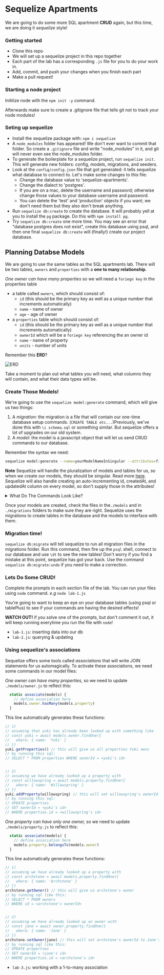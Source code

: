 # Sequelize Apartments

We are going to do some more SQL apartment **CRUD** again, but this time, we are doing it *sequelize* style!

### Getting started

- Clone this repo
- We will set up a sequelize project in this repo together
- Each part of the lab has a corresponding `.js` file for you to do your work in. 
- Add, commit, and push your changes when you finish each part
- Make a pull request!

### Starting a node project
Initilize node with the `npm init -y` command. 

Afterwards make sure to create a .gitignore file that tells git not to track your node modules!

### Seting up sequelize
- Install the sequelize package with: `npm i sequelize`
- A `node_modules` folder has appeared! We don't ever want to commit that folder. So create a `.gitignore` file and write "node_modules" in it, and git will never even see the node_modules folder.
- To generate the boilerplate for a sequelize project, run `sequelize init`. This will generate new folders: config, models, migrations, and seeders.
- Look at the `config/config.json` file that got generated: it tells sequelize what database to connect to. Let's make some changes to this file:
  - Change the database value to 'sequelize-apartments'.
  - Change the dialect to 'postgres'.
  - If you are on a mac, delete the username and password; otherwise change those values to your database username and password.
  - You can delete the 'test' and 'production' objects if you want; we don't need them but they also don't break anything.
- Run `sequelize db:create` to create the database. It will probably yell at you to install the `pg` package. Do this with `npm install pg`.
- Try `sequelize db:create` one more time. You may see an error that "database postgres does not exist", create this database using psql, and then one final `sequelize db:create` will (finally!) create our project database.

## Planning Databse Models

We are going to use the same tables as the SQL apartments lab. There will be two tables, `owners` and `properties` with a **one to many relationship**. 

*One owner can have many properties* so we will need a `foriegn key` in the properties table

- a table called `owners`, which should consist of:
  + `id` (this should be the primary key as well as a unique number that increments automatically)
  + `name` - name of owner
  + `age` - age of owner
- a `properties` table which should consist of:
  + `id` (this should be the primary key as well as a unique number that increments automatically)
  + `ownerId` which will be a `foriegn key` referencing the an owner id
  + `name` - name of property
  + `units` - number of units

Remember this **ERD**?

![ERD](./img/ERD.png)

Take a moment to plan out what tables you will need, what columns they will contain, and what their data types will be.

### Create Those Models!
We're going to use the `sequelize model:generate` command, which will give us two things:
1. A _migration_: the migration is a file that will contain our one-time database setup commands. (`CREATE TABLE etc...`)Previously, we've done this with `\i schema.sql` or something similar. But sequelize offers a lot of upgrades on our old system.
1. A _model_: the model is a javascript object that will let us send CRUD commands to our database.

Remember the syntax we need:
```bash
sequelize model:generate --name=yourModelNameInSingular --attributes=firstColumn:firstDataType,secondColumn=secondDataType
```

**Note** Sequelize will handle the pluralization of models and tables for us, so when we create our models, they should be singular. Read more [here](https://sequelize.org/master/manual/naming-strategies.html#singular-vs--plural). Sequelize will also handle creating an auto-incrementing id, createdAt, and updatedAt column on every model, so don't supply those in the attributes!

<details>
  <summary>What Do The Commands Look Like?</summary>

  ```bash
  sequelize model:generate --name=owner --attributes name:text,age:integer
  sequelize model:generate --name=property --attributes name:text,units:integer,ownerId:integer
  ```
</details>

Once your models are created, check the files in  the`./models` and in `./migrations` folders to make sure they are right. Sequelize uses the migrations to create tables in the database and the models to interface with them.

### Migration time! 
`sequelize db:migrate` will tell sequelize to run all migration files in the migrations folder. Run this command, then fire up the `psql` shell, connect to our database and use `\dt` to see the new tables! Don't worry if you find a mistake at this point, sequelize has got your back. Use the command `sequelize db:migrate:undo` if you need to make a correction.

### Lets Do Some **CRUD**!
Complete the prompts in each section file of the lab. You can run your files using `node` command. *e.g* `node lab-1.js`

You're going to want to keep an eye on your database tables (using psql or tablePlus) to see if your commands are having the desired effects!

**WATCH OUT!** if you solve one of the prompts, but don't comment it out, it will keep running everytime you run the file with `node`!

* `lab-1.js`: inserting data into our db
* `lab-2.js`: querying & updating

### Using sequelize's associations
Sequelize offers some tools called _associations_ that will write JOIN statements for us automagically. To activate these associations, we need some commands in our model files:

*One owner can have many properties,* so we need to update `./models/owner.js` to reflect this:

```javascript
  static associate(models) {
    // define association here
    models.owner.hasMany(models.property)
  }
```
This line automatically generates these functions:
```js
// 1)
// assuming that yuki has already been looked up with something like
// const yuki = await models.owner.findOne({
//   where: { name: 'Yuki' }
// })
yuki.getProperties() // this will give us all properties Yuki owns
// by running this sql:
// SELECT * FROM properties WHERE ownerId = <yuki's id>


// 2)
// assuming we have already looked up a property with
// const willowspring = await models.property.findOne({
//   where: { name: 'Willowspring' }
// })
yuki.addProperty(willowspring) // this will set willowspring's ownerId to yuki's id
// by running this sql:
// UPDATE properties
// SET ownerId = <yuki's id>
// WHERE properties.id = <willowspring's id>
```



*One property can have only one owner,* so we need to update `./models/property.js` to reflect this:

```javascript
  static associate(models) {
    // define association here
    models.property.belongsTo(models.owner)
  }
```
This line automatically generates these functions:
```js
// 1)
// assuming we have already looked up a property with
// const archstone = await models.property.findOne({
//   where: { name: 'Archstone' }
// })
archstone.getOwner() // this will give us archstone's owner
// by running sql like this:
// SELECT * FROM owners
// WHERE id = <archstone's ownerId>


// 2)
// assuming we have already looked up an owner with
// const jane = await owner.property.findOne({
//   where: { name: 'Jane' }
// })
archstone.setOwner(jane) // this will set archstone's ownerId to Jane's id
// by running sql like this:
// UPDATE properties
// SET ownerId = <jane's id>
// WHERE properties.id = <archstone's id>
```

* `lab-3.js`: working with a 1-to-many association
